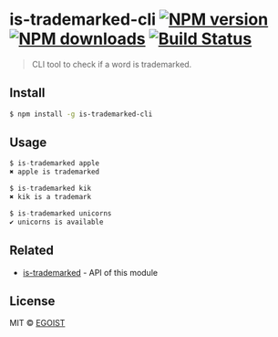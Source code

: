 # is-trademarked-cli [![NPM version](https://img.shields.io/npm/v/is-trademarked-cli.svg)](https://npmjs.com/package/is-trademarked-cli) [![NPM downloads](https://img.shields.io/npm/dm/is-trademarked-cli.svg)](https://npmjs.com/package/is-trademarked-cli) [![Build Status](https://img.shields.io/circleci/project/egoist/is-trademarked-cli/master.svg)](https://circleci.com/gh/egoist/is-trademarked-cli)

> CLI tool to check if a word is trademarked.

## Install

```bash
$ npm install -g is-trademarked-cli
```

## Usage

```js
$ is-trademarked apple
✖ apple is trademarked

$ is-trademarked kik
✖ kik is a trademark

$ is-trademarked unicorns
✔ unicorns is available
```

## Related

- [is-trademarked](https://github.com/egoist/is-trademarked) - API of this module

## License

MIT © [EGOIST](https://github.com/egoist)
